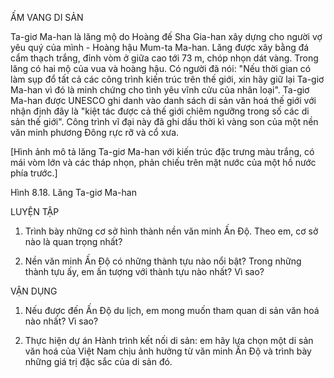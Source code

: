 ẤM VANG DI SẢN

Ta-giơ Ma-han là lăng mộ do Hoàng đế Sha Gia-han xây dựng cho người vợ yêu quý của mình - Hoàng hậu Mum-ta Ma-han. Lăng được xây bằng đá cẩm thạch trắng, đỉnh vòm ở giữa cao tới 73 m, chóp nhọn dát vàng. Trong lăng có hai mộ của vua và hoàng hậu. Có người đã nói: "Nếu thời gian có làm sụp đổ tất cả các công trình kiến trúc trên thế giới, xin hãy giữ lại Ta-giơ Ma-han vì đó là minh chứng cho tình yêu vĩnh cửu của nhân loại". Ta-giơ Ma-han được UNESCO ghi danh vào danh sách di sản văn hoá thế giới với nhận định đây là "kiệt tác được cả thế giới chiêm ngưỡng trong số các di sản thế giới". Công trình vĩ đại này đã ghi dấu thời kì vàng son của một nền văn minh phương Đông rực rỡ và cổ xưa.

[Hình ảnh mô tả lăng Ta-giơ Ma-han với kiến trúc đặc trưng màu trắng, có mái vòm lớn và các tháp nhọn, phản chiếu trên mặt nước của một hồ nước phía trước.]

Hình 8.18. Lăng Ta-giơ Ma-han

LUYỆN TẬP

1. Trình bày những cơ sở hình thành nền văn minh Ấn Độ. Theo em, cơ sở nào là quan trọng nhất?

2. Nền văn minh Ấn Độ có những thành tựu nào nổi bật? Trong những thành tựu ấy, em ấn tượng với thành tựu nào nhất? Vì sao?

VẬN DỤNG

1. Nếu được đến Ấn Độ du lịch, em mong muốn tham quan di sản văn hoá nào nhất? Vì sao?

2. Thực hiện dự án Hành trình kết nối di sản: em hãy lựa chọn một di sản văn hoá của Việt Nam chịu ảnh hưởng từ văn minh Ấn Độ và trình bày những giá trị đặc sắc của di sản đó.